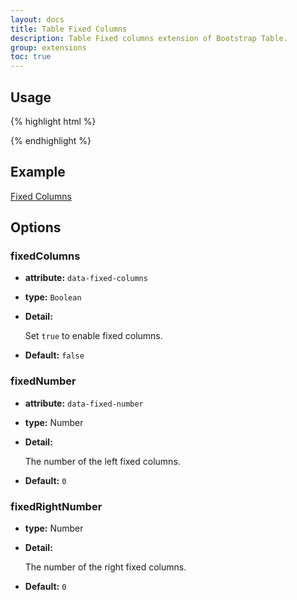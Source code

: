 ```yaml
---
layout: docs
title: Table Fixed Columns
description: Table Fixed columns extension of Bootstrap Table.
group: extensions
toc: true
---
```


## Usage

{% highlight html %}
<link rel="stylesheet" src="extensions/fixed-columns/bootstrap-table-fixed-columns.css">
<script src="extensions/fixed-columns/bootstrap-table-fixed-columns.js"></script>
{% endhighlight %}

## Example

[Fixed Columns](https://examples.bootstrap-table.com/#extensions/fixed-columns.html)

## Options

### fixedColumns

- **attribute:** `data-fixed-columns`

- **type:** `Boolean`

- **Detail:**

  Set `true` to enable fixed columns.

- **Default:** `false`

### fixedNumber

- **attribute:** `data-fixed-number`

- **type:** Number

- **Detail:**

  The number of the left fixed columns.

- **Default:** `0`

### fixedRightNumber

- **type:** Number

- **Detail:**

  The number of the right fixed columns.

- **Default:** `0`
